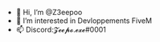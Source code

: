 - 👋 Hi, I’m @Z3eepoo
- 👀 I’m interested in Devloppements FiveM
- 📫 Discord:𝓩𝓮𝓮𝓹𝓸.𝓮𝔁𝓮#0001

<!---
Z3eepoo/Z3eepoo is a ✨ special ✨ repository because its `README.md` (this file) appears on your GitHub profile.
You can click the Preview link to take a look at your changes.
--->
